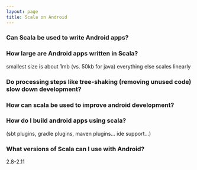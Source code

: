 ```yaml
---
layout: page
title: Scala on Android
---
```


### Can Scala be used to write Android apps?

### How large are Android apps written in Scala?

smallest size is about 1mb (vs. 50kb for java) everything else scales linearly

### Do processing steps like tree-shaking (removing unused code) slow down development?

### How can scala be used to improve android development?

### How do I build android apps using scala?

(sbt plugins, gradle plugins, maven plugins… ide support…)

### What versions of Scala can I use with Android?

2.8-2.11
